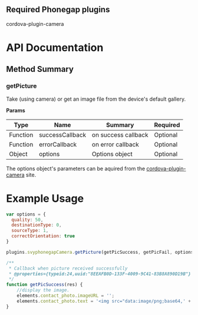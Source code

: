 Required Phonegap plugins
------------------
cordova-plugin-camera

# API Documentation 

## Method Summary
### getPicture
Take (using camera) or get an image file from the device's default gallery.

**Params**

Type | Name | Summary | Required
--- | --- | --- | ---
Function | successCallback | on success callback | Optional
Function | errorCallback | on error callback | Optional
Object | options | Options object | Optional

The options object's parameters can be aquired from the [cordova-plugin-camera](https://github.com/apache/cordova-plugin-camera) site.

# Example Usage
```javascript
var options = {
  quality: 50,
  destinationType: 0,
  sourceType: 1,
  correctOrientation: true
}

plugins.svyphonegapCamera.getPicture(getPicSuccess, getPicFail, options);

/**
 * Callback when picture received successfully
 * @properties={typeid:24,uuid:"8EEAFB0D-133F-4009-9C41-83B8A890D19B"}
 */
function getPicSuccess(res) {
	//display the image.
	elements.contact_photo.imageURL = '';
	elements.contact_photo.text = '<img src="data:image/png;base64,' + res + '"/>'
}

```
